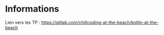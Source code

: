 # Informations  
Lien vers les TP : https://gitlab.com/chillcoding-at-the-beach/kotlin-at-the-beach
